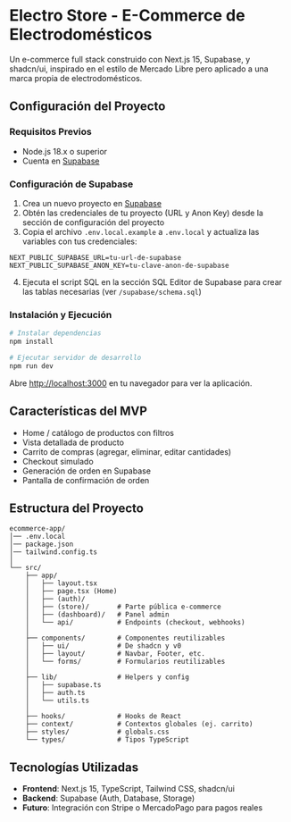 # Electro Store - E-Commerce de Electrodomésticos

Un e-commerce full stack construido con Next.js 15, Supabase, y shadcn/ui, inspirado en el estilo de Mercado Libre pero aplicado a una marca propia de electrodomésticos.

## Configuración del Proyecto

### Requisitos Previos

- Node.js 18.x o superior
- Cuenta en [Supabase](https://supabase.com)

### Configuración de Supabase

1. Crea un nuevo proyecto en [Supabase](https://app.supabase.com)
2. Obtén las credenciales de tu proyecto (URL y Anon Key) desde la sección de configuración del proyecto
3. Copia el archivo `.env.local.example` a `.env.local` y actualiza las variables con tus credenciales:

```
NEXT_PUBLIC_SUPABASE_URL=tu-url-de-supabase
NEXT_PUBLIC_SUPABASE_ANON_KEY=tu-clave-anon-de-supabase
```

4. Ejecuta el script SQL en la sección SQL Editor de Supabase para crear las tablas necesarias (ver `/supabase/schema.sql`)

### Instalación y Ejecución

```bash
# Instalar dependencias
npm install

# Ejecutar servidor de desarrollo
npm run dev
```

Abre [http://localhost:3000](http://localhost:3000) en tu navegador para ver la aplicación.

## Características del MVP

- Home / catálogo de productos con filtros
- Vista detallada de producto
- Carrito de compras (agregar, eliminar, editar cantidades)
- Checkout simulado
- Generación de orden en Supabase
- Pantalla de confirmación de orden

## Estructura del Proyecto

```
ecommerce-app/
│── .env.local
│── package.json
│── tailwind.config.ts
│
└── src/
    ├── app/
    │   ├── layout.tsx
    │   ├── page.tsx (Home)
    │   ├── (auth)/
    │   ├── (store)/       # Parte pública e-commerce
    │   ├── (dashboard)/   # Panel admin
    │   └── api/           # Endpoints (checkout, webhooks)
    │
    ├── components/        # Componentes reutilizables
    │   ├── ui/            # De shadcn y v0
    │   ├── layout/        # Navbar, Footer, etc.
    │   └── forms/         # Formularios reutilizables
    │
    ├── lib/               # Helpers y config
    │   ├── supabase.ts
    │   ├── auth.ts
    │   └── utils.ts
    │
    ├── hooks/             # Hooks de React
    ├── context/           # Contextos globales (ej. carrito)
    ├── styles/            # globals.css
    └── types/             # Tipos TypeScript
```

## Tecnologías Utilizadas

- **Frontend**: Next.js 15, TypeScript, Tailwind CSS, shadcn/ui
- **Backend**: Supabase (Auth, Database, Storage)
- **Futuro**: Integración con Stripe o MercadoPago para pagos reales
